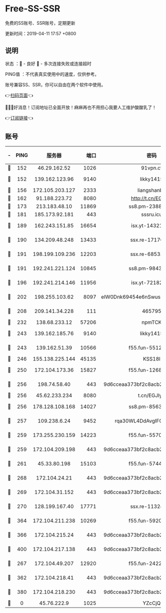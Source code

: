 # Free-SS-SSR

免费的SS账号、SSR账号，定期更新

更新时间：2019-04-11 17:57 +0800

## 说明

状态     ：🙂 - 良好 🙁 - 多次连接失败或连接超时

PING值   ：不代表真实使用中的速度，仅供参考。

账号兼容SS、SSR，你可以自由在两个软件中使用。

👉[扫码页面](https://liesauer.github.io/Free-SS-SSR/)👈

🎉🎉🎉好消息！订阅地址已全面开放！麻麻再也不用担心我要人工维护酸酸乳了！

👉[订阅链接](https://www.liesauer.net/yogurt/subscribe?ACCESS_TOKEN=DAYxR3mMaZAsaqUb)👈

## 账号

|-|PING|服务器|端口|密码|加密方式|区域|
|:----:|:----:|:-----:|-----:|:----:|:----:|:----:|
|🙂|152|46.29.162.52|1026|91vpn.cf|rc4-md5|RU|
|🙂|152|139.162.123.96|9140|likky1415|aes-256-cfb|JP|
|🙂|156|172.105.203.127|2333|liangshanbo|chacha20|JP|
|🙂|162|91.188.223.72|8080|http://t.cn/EGJIyrl|rc4-md5|RU|
|🙂|173|213.183.48.10|11869|ss8.pm-23880741|rc4-md5|RU|
|🙂|181|185.173.92.181|443|sssru.icu|rc4-md5|RU|
|🙂|189|162.243.151.85|16654|isx.yt-14321677|aes-256-cfb|US|
|🙂|190|134.209.48.248|13433|ssx.re-17176856|aes-256-cfb|US|
|🙂|191|198.199.109.236|12203|ssx.re-68533755|aes-256-cfb|US|
|🙂|191|192.241.221.124|10845|ss8.pm-98432819|aes-256-cfb|US|
|🙂|196|192.241.214.146|11956|isx.yt-72182350|aes-256-cfb|US|
|🙂|202|198.255.103.62|8097|eIW0Dnk69454e6nSwuspv9DmS201tQ0D|aes-256-cfb|US|
|🙂|208|209.141.34.228|111|465795|aes-256-cfb|US|
|🙂|232|138.68.233.12|57206|npmTCK|rc4-md5|US|
|🙂|243|139.162.185.76|9140|likky1415|aes-256-cfb|DE|
|🙂|243|139.162.51.39|10566|f55.fun-55124662|aes-256-cfb|SG|
|🙂|246|155.138.225.144|45135|KSS18l|rc4-md5|US|
|🙂|250|172.104.173.36|15827|f55.fun-12684352|aes-256-cfb|SG|
|🙂|256|198.74.58.40|443|9d6cceaa373bf2c8acb22e60b6a58be6|aes-256-cfb|US|
|🙂|256|45.62.233.234|8080|t.cn/EGJIyrl|rc4-md5|CA|
|🙂|256|178.128.108.168|14027|ss8.pm-85636166|aes-256-cfb|SG|
|🙂|257|109.238.6.24|9452|rqa30WL4DdAvgIFG6Fs3znzTa|aes-256-cfb|FR|
|🙂|259|173.255.230.159|14223|f55.fun-55707067|aes-256-cfb|US|
|🙂|259|172.104.209.198|443|9d6cceaa373bf2c8acb22e60b6a58be6|aes-256-cfb|US|
|🙂|261|45.33.80.198|15103|f55.fun-57444781|aes-256-cfb|US|
|🙂|268|172.104.24.21|443|9d6cceaa373bf2c8acb22e60b6a58be6|aes-256-cfb|US|
|🙂|269|172.104.31.152|443|9d6cceaa373bf2c8acb22e60b6a58be6|aes-256-cfb|US|
|🙂|270|128.199.167.40|17771|ssx.re-11324880|aes-256-cfb|SG|
|🙂|364|172.104.211.238|10269|f55.fun-59209585|aes-256-cfb|US|
|🙂|366|172.104.215.24|443|9d6cceaa373bf2c8acb22e60b6a58be6|aes-256-cfb|US|
|🙂|400|172.104.217.138|443|9d6cceaa373bf2c8acb22e60b6a58be6|aes-256-cfb|US|
|🙂|267|172.104.49.207|12920|f55.fun-24228907|aes-256-cfb|SG|
|🙂|362|172.104.218.41|443|9d6cceaa373bf2c8acb22e60b6a58be6|aes-256-cfb|US|
|🙂|380|172.104.218.230|443|9d6cceaa373bf2c8acb22e60b6a58be6|aes-256-cfb|US|
|🙁|0|45.76.222.9|1025|YZcCjQ|rc4-md5|JP|
